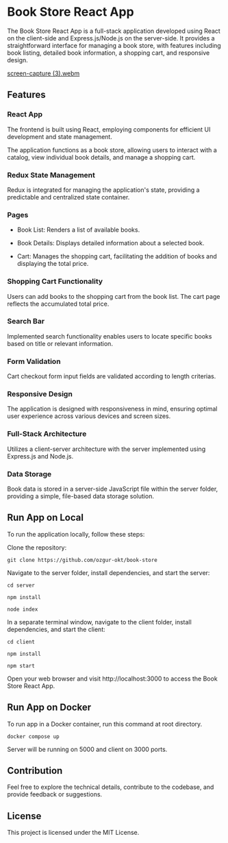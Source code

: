 # Book Store React App
The Book Store React App is a full-stack application developed using React on the client-side and Express.js/Node.js on the server-side. It provides a straightforward interface for managing a book store, with features including book listing, detailed book information, a shopping cart, and responsive design.

[screen-capture (3).webm](https://github.com/ozgur-okt/book-store/assets/73358116/3497a61e-5fa7-49f7-aa71-a373a2885f90)

## Features

### React App
The frontend is built using React, employing components for efficient UI development and state management.

The application functions as a book store, allowing users to interact with a catalog, view individual book details, and manage a shopping cart.

### Redux State Management
Redux is integrated for managing the application's state, providing a predictable and centralized state container.

### Pages
* Book List: Renders a list of available books.

* Book Details: Displays detailed information about a selected book.

* Cart: Manages the shopping cart, facilitating the addition of books and displaying the total price.

### Shopping Cart Functionality
Users can add books to the shopping cart from the book list. The cart page reflects the accumulated total price.

### Search Bar
Implemented search functionality enables users to locate specific books based on title or relevant information.

### Form Validation
Cart checkout form input fields are validated according to length criterias.

### Responsive Design
The application is designed with responsiveness in mind, ensuring optimal user experience across various devices and screen sizes.

### Full-Stack Architecture
Utilizes a client-server architecture with the server implemented using Express.js and Node.js.

### Data Storage
Book data is stored in a server-side JavaScript file within the server folder, providing a simple, file-based data storage solution.

## Run App on Local
To run the application locally, follow these steps:

Clone the repository:

```git clone https://github.com/ozgur-okt/book-store```

Navigate to the server folder, install dependencies, and start the server:

```cd server```

```npm install```

```node index```

In a separate terminal window, navigate to the client folder, install dependencies, and start the client:

```cd client```

```npm install```

```npm start```

Open your web browser and visit http://localhost:3000 to access the Book Store React App.

## Run App on Docker

To run app in a Docker container, run this command at root directory.

```docker compose up```

Server will be running on 5000 and client on 3000 ports.

## Contribution

Feel free to explore the technical details, contribute to the codebase, and provide feedback or suggestions.

## License

This project is licensed under the MIT License.
